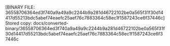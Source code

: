 [BINARY FILE: 36558706364ed3f740a9a49a9c2244b9a281d46722102be0a565f31f30d14417d55213bdc5abef74eaefc25aef76c7883364c58ec1f1587243ce6f37446c]
Stored copy: docs/converted-binary/36558706364ed3f740a9a49a9c2244b9a281d46722102be0a565f31f30d14417d55213bdc5abef74eaefc25aef76c7883364c58ec1f1587243ce6f37446c
